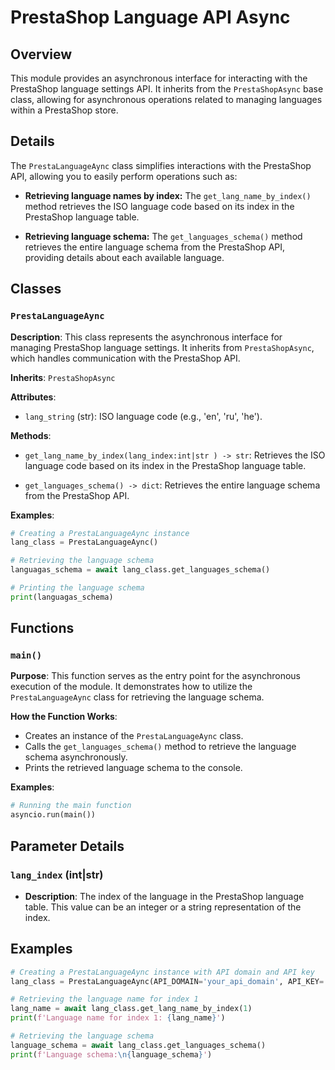 # PrestaShop Language API Async

## Overview

This module provides an asynchronous interface for interacting with the PrestaShop language settings API. It inherits from the `PrestaShopAsync` base class, allowing for asynchronous operations related to managing languages within a PrestaShop store.

## Details

The `PrestaLanguageAync` class simplifies interactions with the PrestaShop API, allowing you to easily perform operations such as:

- **Retrieving language names by index:**  The `get_lang_name_by_index()` method retrieves the ISO language code based on its index in the PrestaShop language table.

- **Retrieving language schema:** The `get_languages_schema()` method retrieves the entire language schema from the PrestaShop API, providing details about each available language.

## Classes

### `PrestaLanguageAync`

**Description**: This class represents the asynchronous interface for managing PrestaShop language settings. It inherits from `PrestaShopAsync`, which handles communication with the PrestaShop API.

**Inherits**: `PrestaShopAsync`

**Attributes**:

- `lang_string` (str):  ISO language code (e.g., 'en', 'ru', 'he').

**Methods**:

- `get_lang_name_by_index(lang_index:int|str ) -> str`:  Retrieves the ISO language code based on its index in the PrestaShop language table.

- `get_languages_schema() -> dict`: Retrieves the entire language schema from the PrestaShop API.

**Examples**:

```python
# Creating a PrestaLanguageAync instance
lang_class = PrestaLanguageAync()

# Retrieving the language schema
languagas_schema = await lang_class.get_languages_schema()

# Printing the language schema
print(languagas_schema)
```

## Functions

### `main()`

**Purpose**: This function serves as the entry point for the asynchronous execution of the module. It demonstrates how to utilize the `PrestaLanguageAync` class for retrieving the language schema.

**How the Function Works**:

- Creates an instance of the `PrestaLanguageAync` class.
- Calls the `get_languages_schema()` method to retrieve the language schema asynchronously.
- Prints the retrieved language schema to the console.

**Examples**:

```python
# Running the main function
asyncio.run(main())
```

## Parameter Details

### `lang_index` (int|str)

- **Description**: The index of the language in the PrestaShop language table. This value can be an integer or a string representation of the index.

## Examples

```python
# Creating a PrestaLanguageAync instance with API domain and API key
lang_class = PrestaLanguageAync(API_DOMAIN='your_api_domain', API_KEY='your_api_key')

# Retrieving the language name for index 1
lang_name = await lang_class.get_lang_name_by_index(1)
print(f'Language name for index 1: {lang_name}')

# Retrieving the language schema
language_schema = await lang_class.get_languages_schema()
print(f'Language schema:\n{language_schema}')
```